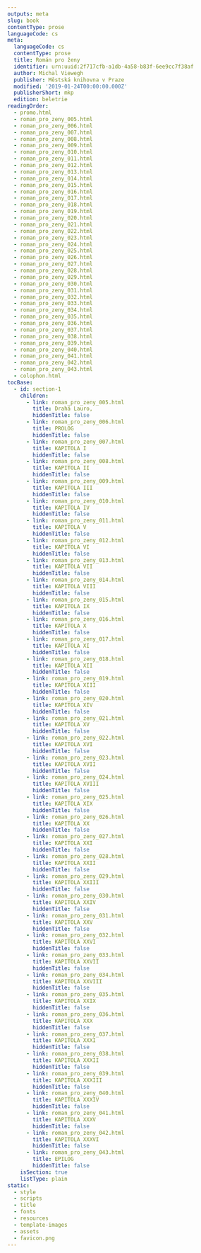 ```yaml
---
outputs: meta
slug: book
contentType: prose
languageCode: cs
meta:
  languageCode: cs
  contentType: prose
  title: Román pro ženy
  identifier: urn:uuid:2f717cfb-a1db-4a58-b83f-6ee9cc7f38af
  author: Michal Viewegh
  publisher: Městská knihovna v Praze
  modified: '2019-01-24T00:00:00.000Z'
  publisherShort: mkp
  edition: beletrie
readingOrder:
  - promo.html
  - roman_pro_zeny_005.html
  - roman_pro_zeny_006.html
  - roman_pro_zeny_007.html
  - roman_pro_zeny_008.html
  - roman_pro_zeny_009.html
  - roman_pro_zeny_010.html
  - roman_pro_zeny_011.html
  - roman_pro_zeny_012.html
  - roman_pro_zeny_013.html
  - roman_pro_zeny_014.html
  - roman_pro_zeny_015.html
  - roman_pro_zeny_016.html
  - roman_pro_zeny_017.html
  - roman_pro_zeny_018.html
  - roman_pro_zeny_019.html
  - roman_pro_zeny_020.html
  - roman_pro_zeny_021.html
  - roman_pro_zeny_022.html
  - roman_pro_zeny_023.html
  - roman_pro_zeny_024.html
  - roman_pro_zeny_025.html
  - roman_pro_zeny_026.html
  - roman_pro_zeny_027.html
  - roman_pro_zeny_028.html
  - roman_pro_zeny_029.html
  - roman_pro_zeny_030.html
  - roman_pro_zeny_031.html
  - roman_pro_zeny_032.html
  - roman_pro_zeny_033.html
  - roman_pro_zeny_034.html
  - roman_pro_zeny_035.html
  - roman_pro_zeny_036.html
  - roman_pro_zeny_037.html
  - roman_pro_zeny_038.html
  - roman_pro_zeny_039.html
  - roman_pro_zeny_040.html
  - roman_pro_zeny_041.html
  - roman_pro_zeny_042.html
  - roman_pro_zeny_043.html
  - colophon.html
tocBase:
  - id: section-1
    children:
      - link: roman_pro_zeny_005.html
        title: Drahá Lauro,
        hiddenTitle: false
      - link: roman_pro_zeny_006.html
        title: PROLOG
        hiddenTitle: false
      - link: roman_pro_zeny_007.html
        title: KAPITOLA I
        hiddenTitle: false
      - link: roman_pro_zeny_008.html
        title: KAPITOLA II
        hiddenTitle: false
      - link: roman_pro_zeny_009.html
        title: KAPITOLA III
        hiddenTitle: false
      - link: roman_pro_zeny_010.html
        title: KAPITOLA IV
        hiddenTitle: false
      - link: roman_pro_zeny_011.html
        title: KAPITOLA V
        hiddenTitle: false
      - link: roman_pro_zeny_012.html
        title: KAPITOLA VI
        hiddenTitle: false
      - link: roman_pro_zeny_013.html
        title: KAPITOLA VII
        hiddenTitle: false
      - link: roman_pro_zeny_014.html
        title: KAPITOLA VIII
        hiddenTitle: false
      - link: roman_pro_zeny_015.html
        title: KAPITOLA IX
        hiddenTitle: false
      - link: roman_pro_zeny_016.html
        title: KAPITOLA X
        hiddenTitle: false
      - link: roman_pro_zeny_017.html
        title: KAPITOLA XI
        hiddenTitle: false
      - link: roman_pro_zeny_018.html
        title: KAPITOLA XII
        hiddenTitle: false
      - link: roman_pro_zeny_019.html
        title: KAPITOLA XIII
        hiddenTitle: false
      - link: roman_pro_zeny_020.html
        title: KAPITOLA XIV
        hiddenTitle: false
      - link: roman_pro_zeny_021.html
        title: KAPITOLA XV
        hiddenTitle: false
      - link: roman_pro_zeny_022.html
        title: KAPITOLA XVI
        hiddenTitle: false
      - link: roman_pro_zeny_023.html
        title: KAPITOLA XVII
        hiddenTitle: false
      - link: roman_pro_zeny_024.html
        title: KAPITOLA XVIII
        hiddenTitle: false
      - link: roman_pro_zeny_025.html
        title: KAPITOLA XIX
        hiddenTitle: false
      - link: roman_pro_zeny_026.html
        title: KAPITOLA XX
        hiddenTitle: false
      - link: roman_pro_zeny_027.html
        title: KAPITOLA XXI
        hiddenTitle: false
      - link: roman_pro_zeny_028.html
        title: KAPITOLA XXII
        hiddenTitle: false
      - link: roman_pro_zeny_029.html
        title: KAPITOLA XXIII
        hiddenTitle: false
      - link: roman_pro_zeny_030.html
        title: KAPITOLA XXIV
        hiddenTitle: false
      - link: roman_pro_zeny_031.html
        title: KAPITOLA XXV
        hiddenTitle: false
      - link: roman_pro_zeny_032.html
        title: KAPITOLA XXVI
        hiddenTitle: false
      - link: roman_pro_zeny_033.html
        title: KAPITOLA XXVII
        hiddenTitle: false
      - link: roman_pro_zeny_034.html
        title: KAPITOLA XXVIII
        hiddenTitle: false
      - link: roman_pro_zeny_035.html
        title: KAPITOLA XXIX
        hiddenTitle: false
      - link: roman_pro_zeny_036.html
        title: KAPITOLA XXX
        hiddenTitle: false
      - link: roman_pro_zeny_037.html
        title: KAPITOLA XXXI
        hiddenTitle: false
      - link: roman_pro_zeny_038.html
        title: KAPITOLA XXXII
        hiddenTitle: false
      - link: roman_pro_zeny_039.html
        title: KAPITOLA XXXIII
        hiddenTitle: false
      - link: roman_pro_zeny_040.html
        title: KAPITOLA XXXIV
        hiddenTitle: false
      - link: roman_pro_zeny_041.html
        title: KAPITOLA XXXV
        hiddenTitle: false
      - link: roman_pro_zeny_042.html
        title: KAPITOLA XXXVI
        hiddenTitle: false
      - link: roman_pro_zeny_043.html
        title: EPILOG
        hiddenTitle: false
    isSection: true
    listType: plain
static:
  - style
  - scripts
  - title
  - fonts
  - resources
  - template-images
  - assets
  - favicon.png
---
```

